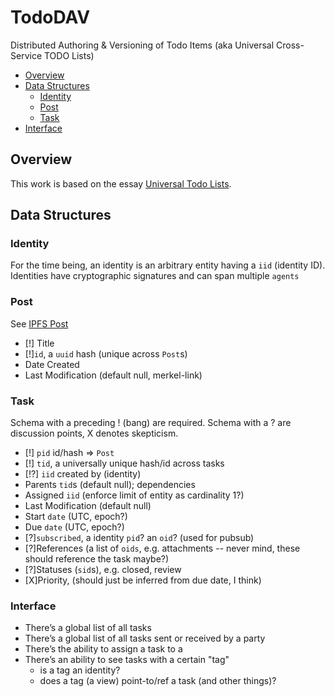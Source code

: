 # TodoDAV
Distributed Authoring &amp; Versioning of Todo Items (aka Universal Cross-Service TODO Lists)

- [Overview](#overview)
- [Data Structures](#data-structures)
  - [Identity](#identity)
  - [Post](#post)
  - [Task](#task)
- [Interface](#interface)
  
## Overview

This work is based on the essay [Universal Todo Lists](https://michaelkarpeles.com/essays/software/universal-todo-list).

## Data Structures

### Identity

For the time being, an identity is an arbitrary entity having a `iid` (identity ID). Identities have cryptographic signatures and can span multiple `agents`

### Post

See [IPFS Post](https://github.com/ipfs/post)

- [!] Title
- [!]`id`, a `uuid` hash (unique across `Post`s)
- Date Created
- Last Modification (default null, merkel-link)

### Task

Schema with a preceding ! (bang) are required. Schema with a ? are discussion points, X denotes skepticism.

- [!] `pid` id/hash => `Post`
- [!] `tid`, a universally unique hash/id across tasks
- [!?] `iid` created by (identity)
- Parents `tid`s (default null); dependencies
- Assigned `iid` (enforce limit of entity as cardinality 1?) 
- Last Modification (default null)
- Start `date` (UTC, epoch?)
- Due `date` (UTC, epoch?)
- [?]`subscribed`, a identity `pid`? an `oid`? (used for pubsub)
- [?]References (a list of `oids`, e.g. attachments -- never mind, these should reference the task maybe?)
- [?]Statuses (`sid`s), e.g. closed, review
- [X]Priority, (should just be inferred from due date, I think)

### Interface

- There’s a global list of all tasks
- There’s a global list of all tasks sent or received by a party
- There’s the ability to assign a task to a 
- There’s an ability to see tasks with a certain "tag"
  - is a tag an identity?
  - does a tag (a view) point-to/ref a task (and other things)?
